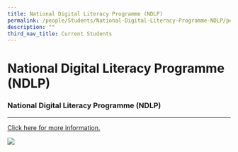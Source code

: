 ```yaml
---
title: National Digital Literacy Programme (NDLP)
permalink: /people/Students/National-Digital-Literacy-Programme-NDLP/permalink/
description: ""
third_nav_title: Current Students
---
```


National Digital Literacy Programme (NDLP)
==========================================

### National Digital Literacy Programme (NDLP)
------------------------------------------
[Click here for more information.](/people/Parents/National-Digital-Literacy-Programme-NDLP/permalink/)

![](/images/PDLP%20Picture.png)
